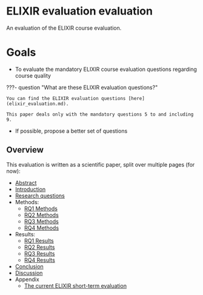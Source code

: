 # ELIXIR evaluation evaluation

An evaluation of the ELIXIR course evaluation.

# Goals

- To evaluate the mandatory ELIXIR course evaluation questions
  regarding course quality

???- question "What are these ELIXIR evaluation questions?"

    You can find the ELIXIR evaluation questions [here](elixir_evaluation.md).

    This paper deals only with the mandatory questions 5 to and including 9.

- If possible, propose a better set of questions

## Overview

This evaluation is written as a scientific paper,
split over multiple pages (for now):

- [Abstract](abstract.md)
- [Introduction](introduction.md)
- [Research questions](research_questions.md)
- Methods:
    - [RQ1 Methods](methods_1.md)
    - [RQ2 Methods](methods_2.md)
    - [RQ3 Methods](methods_3.md)
    - [RQ4 Methods](methods_4.md)
- Results:
    - [RQ1 Results](results_1.md)
    - [RQ2 Results](results_2.md)
    - [RQ3 Results](results_3.md)
    - [RQ4 Results](results_4.md)
- [Conclusion](conclusion.md)
- [Discussion](discussion.md)
- Appendix
    - [The current ELIXIR short-term evaluation](elixir_evaluation.md)

